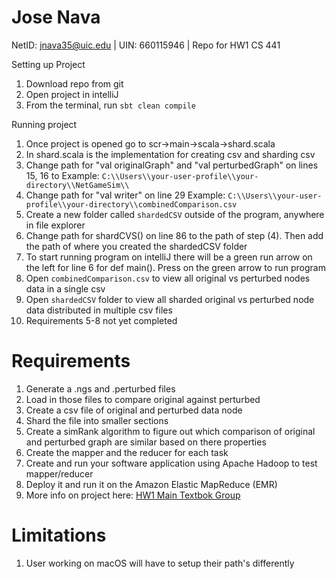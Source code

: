 # Jose Nava

NetID: jnava35@uic.edu | UIN: 660115946 | Repo for HW1 CS 441

Setting up Project
1. Download repo from git
2. Open project in intelliJ
3. From the terminal, run `sbt clean compile`

Running project 
1. Once project is opened go to scr->main->scala->shard.scala
2. In shard.scala is the implementation for creating csv and sharding csv
3. Change path for "val originalGraph" and "val perturbedGraph" on lines 15, 16 to Example: `C:\\Users\\your-user-profile\\your-directory\\NetGameSim\\`
4. Change path for "val writer" on line 29 Example: `C:\\Users\\your-user-profile\\your-directory\\combinedComparison.csv`
5. Create a new folder called `shardedCSV` outside of the program, anywhere in file explorer
6. Change path for shardCVS() on line 86 to the path of step (4). Then add the path of where you created the shardedCSV folder
7. To start running program on intelliJ there will be a green run arrow on the left for line 6 for def main(). Press on the green arrow to run program
8. Open `combinedComparison.csv` to view all original vs perturbed nodes data in a single csv
9. Open `shardedCSV` folder to view all sharded original vs perturbed node data distributed in multiple csv files
10. Requirements 5-8 not yet completed

# Requirements
1. Generate a .ngs and .perturbed files
2. Load in those files to compare original against perturbed 
3. Create a csv file of original and perturbed data node
4. Shard the file into smaller sections
5. Create a simRank algorithm to figure out which comparison of original and perturbed graph are similar based on there properties
6. Create the mapper and the reducer for each task
7. Create and run your software application using Apache Hadoop to test mapper/reducer
8. Deploy it and run it on the Amazon Elastic MapReduce (EMR)
9. More info on project here: [HW1 Main Textbok Group](https://github.com/0x1DOCD00D/CS441_Fall2023/blob/main/Homework1.md#the-goal-of-this-homework-is-for-students-to-gain-experience-with-solving-a-distributed-computational-problem-using-cloud-computing-technologies-the-main-textbook-group-option-1-will-design-and-implement-an-instance-of-the-mapreduce-computational-model-using-aws-emr-whereas-the-alternative-textbook-group-option-2-will-use-the-corba-model-you-can-check-your-textbook-option-in-the-corresponding-column-of-the-gradebook-on-the-blackboard)

# Limitations
1. User working on macOS will have to setup their path's differently 
